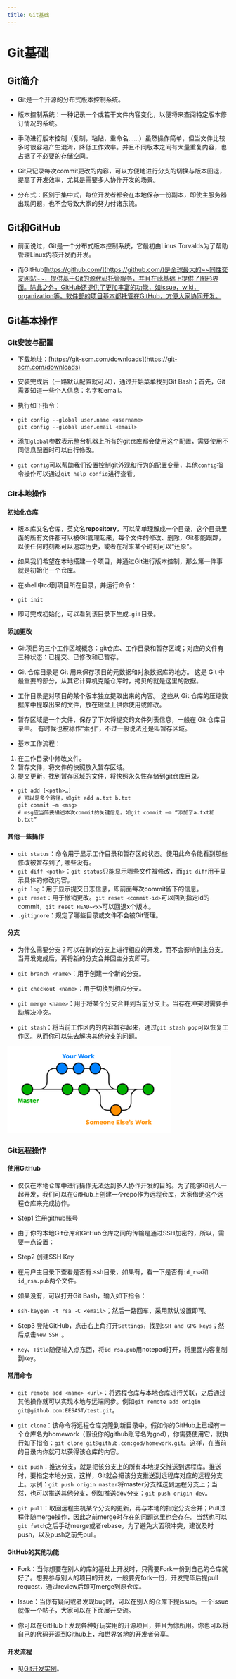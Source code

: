 ```yaml
---
title: Git基础
---
```


# Git基础

## Git简介

- Git是一个开源的分布式版本控制系统。

- 版本控制系统：一种记录一个或若干文件内容变化，以便将来查阅特定版本修订情况的系统。

- 手动进行版本控制（复制，粘贴，重命名……）虽然操作简单，但当文件比较多时很容易产生混淆，降低工作效率。并且不同版本之间有大量重复内容，也占据了不必要的存储空间。

- Git只记录每次commit更改的内容，可以方便地进行分支的切换与版本回退，提高了开发效率，尤其是需要多人协作开发的场景。

- 分布式：区别于集中式，每位开发者都会在本地保存一份副本，即使主服务器出现问题，也不会导致大家的努力付诸东流。

## Git和GitHub

- 前面说过，Git是一个分布式版本控制系统，它最初由Linus Torvalds为了帮助管理Linux内核开发而开发。

- 而GitHub[https://github.com/](https://github.com/)是全球最大的~~同性交友网站~~，提供基于Git的源代码托管服务，并且在此基础上提供了图形界面。除此之外，GitHub还提供了更加丰富的功能，如issue，wiki，organization等。软件部的项目基本都托管在GitHub，方便大家协同开发。

## Git基本操作

### Git安装与配置

- 下载地址：[https://git-scm.com/downloads](https://git-scm.com/downloads)

- 安装完成后（一路默认配置就可以），通过开始菜单找到Git Bash；首先，Git需要知道一些个人信息：名字和email。

- 执行如下指令：

- ```shell
  git config --global user.name <username>
  git config --global user.email <email>
  ```

- 添加`global`参数表示整台机器上所有的git仓库都会使用这个配置，需要使用不同信息配置时可以自行修改。

- `git config`可以帮助我们设置控制git外观和行为的配置变量，其他`config`指令操作可以通过`git help config`进行查看。

### Git本地操作

#### 初始化仓库

- 版本库又名仓库，英文名**repository**，可以简单理解成一个目录，这个目录里面的所有文件都可以被Git管理起来，每个文件的修改、删除，Git都能跟踪，以便任何时刻都可以追踪历史，或者在将来某个时刻可以“还原”。

- 如果我们希望在本地搭建一个项目，并通过Git进行版本控制，那么第一件事就是初始化一个仓库。

- 在shell中cd到项目所在目录，并运行命令：
- `git init`

- 即可完成初始化，可以看到该目录下生成`.git`目录。

#### 添加更改

- Git项目的三个工作区域概念：git仓库、工作目录和暂存区域；对应的文件有三种状态：已提交、已修改和已暂存。

- Git 仓库目录是 Git 用来保存项目的元数据和对象数据库的地方。 这是 Git 中最重要的部分，从其它计算机克隆仓库时，拷贝的就是这里的数据。

- 工作目录是对项目的某个版本独立提取出来的内容。 这些从 Git 仓库的压缩数据库中提取出来的文件，放在磁盘上供你使用或修改。

- 暂存区域是一个文件，保存了下次将提交的文件列表信息，一般在 Git 仓库目录中。 有时候也被称作“索引”，不过一般说法还是叫暂存区域。

- 基本工作流程：

1. 在工作目录中修改文件。
2. 暂存文件，将文件的快照放入暂存区域。
3. 提交更新，找到暂存区域的文件，将快照永久性存储到git仓库目录。

- ```shell
  git add [<path>…]
  # 可以是多个路径，如git add a.txt b.txt
  git commit –m <msg>
  # msg应当简要描述本次commit的关键信息。如git commit –m “添加了a.txt和b.txt”
  ```

#### 其他一些操作

- `git status`：命令用于显示工作目录和暂存区的状态。使用此命令能看到那些修改被暂存到了, 哪些没有。
- `git diff <path>`：`git status`只能显示哪些文件被修改，而`git diff`用于显示具体的修改内容。
- `git log`：用于显示提交日志信息，即前面每次commit留下的信息。
- `git reset`：用于撤销更改。`git reset <commit-id>`可以回到指定id的commit，`git reset HEAD~<x>`可以回退x个版本。
- `.gitignore`：规定了哪些目录或文件不会被Git管理。

#### 分支

- 为什么需要分支？可以在新的分支上进行相应的开发，而不会影响到主分支。当开发完成后，再将新的分支合并回主分支即可。

- `git branch <name>`：用于创建一个新的分支。

- `git checkout <name>`：用于切换到相应分支。

- `git merge <name>`：用于将某个分支合并到当前分支上。当存在冲突时需要手动解决冲突。

- `git stash`：将当前工作区内的内容暂存起来，通过`git stash pop`可以恢复工作区。从而你可以先去解决其他分支的问题。

<img src="./assets/branch.png" style="zoom:48%;" />

### Git远程操作

#### 使用GitHub

- 仅仅在本地仓库中进行操作无法达到多人协作开发的目的。为了能够和别人一起开发，我们可以在GitHub上创建一个repo作为远程仓库，大家借助这个远程仓库来完成协作。

- Step1 注册github账号

- 由于你的本地Git仓库和GitHub仓库之间的传输是通过SSH加密的，所以，需要一点设置：

- Step2 创建SSH Key

- 在用户主目录下查看是否有.ssh目录，如果有，看一下是否有`id_rsa`和`id_rsa.pub`两个文件。

- 如果没有，可以打开Git Bash，输入如下指令：

- `ssh-keygen -t rsa -C <email>`；然后一路回车，采用默认设置即可。

- Step3 登陆GitHub，点击右上角打开`Settings`，找到`SSH and GPG keys`；然后点击`New SSH `。

- `Key`、`Title`随便输入点东西，将`id_rsa.pub`用notepad打开，将里面内容复制到`Key`。

#### 常用命令

- `git remote add <name> <url>`：将远程仓库与本地仓库进行关联，之后通过其他操作就可以实现本地与远端同步。例如`git remote add origin git@github.com:EESAST/test.git`。

- `git clone`：该命令将远程仓库克隆到新目录中。假如你的GitHub上已经有一个仓库名为homework（假设你的github账号名为god），你需要使用它，就执行如下指令：`git clone git@github.com:god/homework.git`。这样，在当前的目录内你就可以获得该仓库的内容。
- `git push`：推送分支，就是把该分支上的所有本地提交推送到远程库。推送时，要指定本地分支，这样，Git就会把该分支推送到远程库对应的远程分支上。示例：`git push origin master`将master分支推送到远程分支上；当然，也可以推送其他分支，例如推送dev分支：`git push origin dev`。
- `git pull`：取回远程主机某个分支的更新，再与本地的指定分支合并；Pull过程伴随merge操作，因此之前merge时存在的问题这里也会存在。当然也可以`git fetch`之后手动merge或者rebase。为了避免大面积冲突，建议及时push，以及push之前先pull。

#### GitHub的其他功能

- Fork：当你想要在别人的库的基础上开发时，只需要Fork一份到自己的仓库就好了。想要参与别人的项目的开发，一般要先fork一份，开发完毕后提pull request，通过review后即可merge到原仓库。

- Issue：当你有疑问或者发现bug时，可以在别人的仓库下提issue。一个issue就像一个帖子，大家可以在下面展开交流。

- 你可以在GitHub上发现各种好玩实用的开源项目，并且为你所用。你也可以将自己的代码开源到Github上，和世界各地的开发者分享。

#### 开发流程

- 见[Git开发实例](./git_instance.md)。

